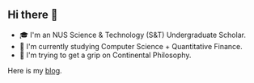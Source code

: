 ## Hi there 👋

- 🎓 I'm an NUS Science & Technology (S&T) Undergraduate Scholar.
- 🔭 I'm currently studying Computer Science + Quantitative Finance.
- 🌱 I'm trying to get a grip on Continental Philosophy.

Here is my [blog](https://metronlee.github.io/blog/).

<!--
**MetronLee/MetronLee** is a ✨ _special_ ✨ repository because its `README.md` (this file) appears on your GitHub profile.

Here are some ideas to get you started:

- 🔭 I’m currently working on ...
- 🌱 I’m currently learning ...
- 👯 I’m looking to collaborate on ...
- 🤔 I’m looking for help with ...
- 💬 Ask me about ...
- 📫 How to reach me: ...
- 😄 Pronouns: ...
- ⚡ Fun fact: ...
-->
